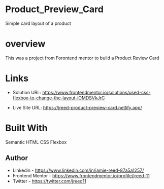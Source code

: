 # Product_Preview_Card

Simple card layout of a product

# overview

This was a project from Forontend mentor to build a Product Review Card

# Links

- Solution URL: https://www.frontendmentor.io/solutions/used-css-flexbox-to-change-the-layout-iOMDSVkJrC

- Live Site URL: https://jreed-product-preview-card.netlify.app/

# Built With

Semantic HTML
CSS Flexbox

## Author

- Linkedin - https://www.linkedin.com/in/jamie-reed-87a5a1257/
- Frontend Mentor - https://www.frontendmentor.io/profile/jreed-11
- Twitter - https://twitter.com/jreed11
